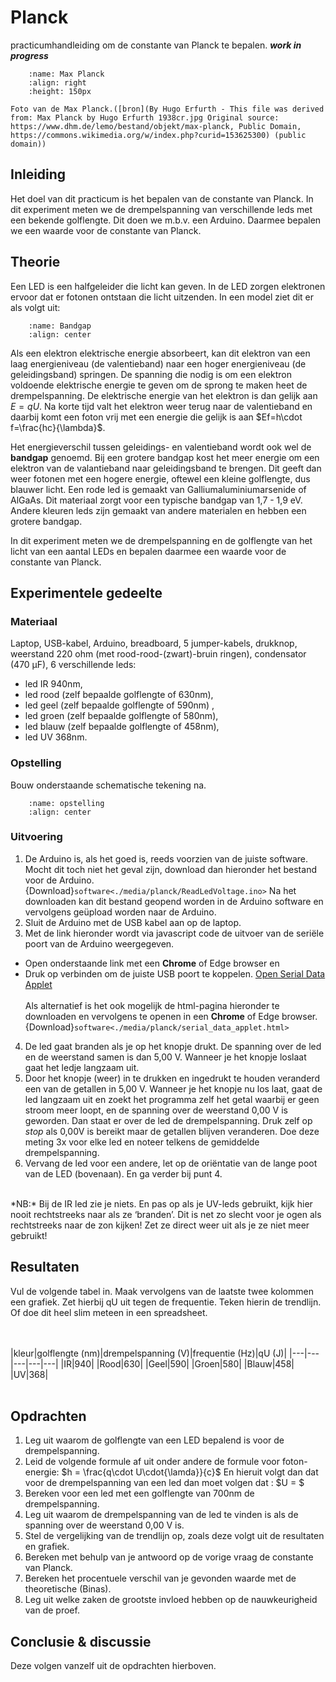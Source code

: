 # Planck
practicumhandleiding om de constante van Planck te bepalen. 
*__work in progress__*

```{figure} ./media/planck/planck.jpg
    :name: Max Planck
    :align: right 
    :height: 150px

Foto van de Max Planck.([bron](By Hugo Erfurth - This file was derived from: Max Planck by Hugo Erfurth 1938cr.jpg Original source: https://www.dhm.de/lemo/bestand/objekt/max-planck, Public Domain, https://commons.wikimedia.org/w/index.php?curid=153625300) (public domain))
``` 

## Inleiding
Het doel van dit practicum is het bepalen van de constante van Planck. In dit experiment meten we de drempelspanning van verschillende leds met een bekende golflengte. Dit doen we m.b.v. een Arduino. Daarmee bepalen we een waarde voor de constante van Planck.

## Theorie
Een LED is een halfgeleider die licht kan geven. In de LED zorgen elektronen ervoor dat er fotonen ontstaan die licht uitzenden. In een model ziet dit er als volgt uit:
```{figure} ./media/planck/bandgapLED.png
    :name: Bandgap
    :align: center 
``` 
Als een elektron elektrische energie absorbeert, kan dit elektron van een laag energieniveau (de valentieband) naar een hoger energieniveau (de geleidingsband) springen. De spanning die nodig is om een elektron voldoende elektrische energie te geven om de sprong te maken heet de drempelspanning. De elektrische energie van het elektron is dan gelijk aan $E=qU$. Na korte tijd valt het elektron weer terug naar de valentieband en daarbij komt een foton vrij met een energie die gelijk is aan $Ef=h\cdot f=\frac{hc}{\lambda}$.

Het energieverschil tussen geleidings- en valentieband wordt ook wel de **bandgap** genoemd. Bij een grotere bandgap kost het meer energie om een elektron van de valantieband naar geleidingsband te brengen. Dit geeft dan weer fotonen met een hogere energie, oftewel een kleine golflengte, dus blauwer licht.
Een rode led is gemaakt van Galliumaluminiumarsenide of AlGaAs. Dit materiaal zorgt voor een typische bandgap van 1,7 - 1,9 eV. Andere kleuren leds zijn gemaakt van andere materialen en hebben een grotere bandgap.

In dit experiment meten we de drempelspanning en de golflengte van het licht van een aantal LEDs en bepalen daarmee een waarde voor de constante van Planck.

## Experimentele gedeelte
### Materiaal
Laptop, USB-kabel, Arduino, breadboard, 5 jumper-kabels, drukknop, weerstand 220 ohm (met rood-rood-(zwart)-bruin ringen), condensator (470 μF), 6 verschillende leds: 
* led IR 940nm, 
* led rood (zelf bepaalde golflengte of 630nm), 
* led geel (zelf bepaalde golflengte of 590nm) , 
* led groen (zelf bepaalde golflengte of 580nm), 
* led blauw (zelf bepaalde golflengte of 458nm), 
* led UV 368nm.

### Opstelling 
Bouw onderstaande schematische tekening na. <br>
```{figure} ./media/planck/opstelling.png
    :name: opstelling
    :align: center 
``` 
### Uitvoering
1. De Arduino is, als het goed is, reeds voorzien van de juiste software. Mocht dit toch niet het geval zijn, download dan hieronder het bestand voor de Arduino.
{Download}`software<./media/planck/ReadLedVoltage.ino>` Na het downloaden kan dit bestand geopend worden in de Arduino software en vervolgens geüpload worden naar de Arduino. 
2. Sluit de Arduino met de USB kabel aan op de laptop.
3. Met de link hieronder wordt via javascript code de uitvoer van de seriële poort van de Arduino weergegeven.
* Open onderstaande link met een **Chrome** of Edge browser en 
* Druk op verbinden om de juiste USB poort te koppelen.
<a href="./media/planck/serial_data_applet.html" target="_blank">Open Serial Data Applet</a>
<br><br>
Als alternatief is het ook mogelijk de html-pagina hieronder te downloaden en vervolgens te openen in een **Chrome** of Edge browser.
{Download}`software<./media/planck/serial_data_applet.html>`
4.  De led gaat branden als je op het knopje drukt. De spanning over de led en de weerstand samen is dan 5,00 V. Wanneer je het knopje loslaat gaat het ledje langzaam uit. 
5. Door het knopje (weer) in te drukken en ingedrukt te houden veranderd een van de getallen in 5,00 V. Wanneer je het knopje nu los laat, gaat de led langzaam uit en zoekt het programma zelf het getal waarbij er geen stroom meer loopt, en de spanning over de weerstand 0,00 V is geworden. Dan staat er over de led de drempelspanning. Druk zelf op *stop* als 0,00V is bereikt maar de getallen blijven veranderen. Doe deze meting 3x voor elke led en noteer telkens de gemiddelde drempelspanning.
5. Vervang de led voor een andere, let op de oriëntatie van de lange poot van de LED (bovenaan). En ga verder bij punt 4.  
<br>
*NB:* Bij de IR led zie je niets. En pas op als je UV-leds gebruikt, kijk hier nooit rechtstreeks naar als ze ‘branden’. Dit is net zo slecht voor je ogen als rechtstreeks naar de zon kijken! Zet ze direct weer uit als je ze niet meer gebruikt!


## Resultaten
Vul de volgende tabel in. Maak vervolgens van de laatste twee kolommen een grafiek. Zet hierbij qU uit tegen de frequentie. Teken hierin de trendlijn.
Of doe dit heel slim meteen in een spreadsheet.

<br><br>
|kleur|golflengte (nm)|drempelspanning (V)|frequentie (Hz)|qU (J)|
|---|---|---|---|---|
|IR|940|
|Rood|630|
|Geel|590|
|Groen|580|
|Blauw|458|
|UV|368|
<br><br>

## Opdrachten
1) Leg uit waarom de golflengte van een LED bepalend is voor de drempelspanning.
2) Leid de volgende formule af uit onder andere de formule voor foton-energie: 
$h = \frac{q\cdot U\cdot{\lamda}}{c}$
En hieruit volgt dan dat voor de drempelspanning van een led dan moet volgen dat : $U = $
3) Bereken voor een led met een golflengte van 700nm de drempelspanning.
4) Leg uit waarom de drempelspanning van de led te vinden is als de spanning over de weerstand 0,00 V is.
5) Stel de vergelijking van de trendlijn op, zoals deze volgt uit de resultaten en grafiek.
6) Bereken met behulp van je antwoord op de vorige vraag de constante van Planck.
7) Bereken het procentuele verschil van je gevonden waarde met de theoretische (Binas).
8) Leg uit welke zaken de grootste invloed hebben op de nauwkeurigheid van de proef.

## Conclusie & discussie
Deze volgen vanzelf uit de opdrachten hierboven.


